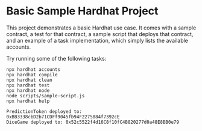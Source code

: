 # Basic Sample Hardhat Project

This project demonstrates a basic Hardhat use case. It comes with a sample contract, a test for that contract, a sample script that deploys that contract, and an example of a task implementation, which simply lists the available accounts.

Try running some of the following tasks:

```shell
npx hardhat accounts
npx hardhat compile
npx hardhat clean
npx hardhat test
npx hardhat node
node scripts/sample-script.js
npx hardhat help
```
```
PredictionToken deployed to: 0xBB3338cbD2b71CDFf9045fb94F2275884f7392cE
DiceGame deployed to: 0x52c5522f4d16C8f10fC4B820277d0a48E8BB0e79
```